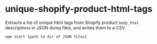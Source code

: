 # unique-shopify-product-html-tags

Extracts a list of unique html tags from Shopify product `body_html` descriptions in JSON dump files, and writes them to a CSV.

`npm start {path to dir of JSON files}`